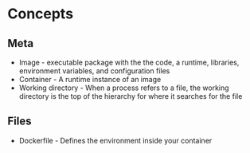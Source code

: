 # Concepts

## Meta

- Image - executable package with the the code, a runtime, libraries, environment variables, and configuration files
- Container - A runtime instance of an image
- Working directory - When a process refers to a file, the working directory is the top of the hierarchy for where it searches for the file

## Files

- Dockerfile - Defines the environment inside your container